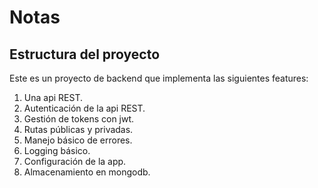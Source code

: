 # Notas

## Estructura del proyecto

Este es un proyecto de backend que implementa las siguientes features:

1. Una api REST.
2. Autenticación de la api REST.
3. Gestión de tokens con jwt.
4. Rutas públicas y privadas.
5. Manejo básico de errores.
6. Logging básico.
7. Configuración de la app.
8. Almacenamiento en mongodb.

